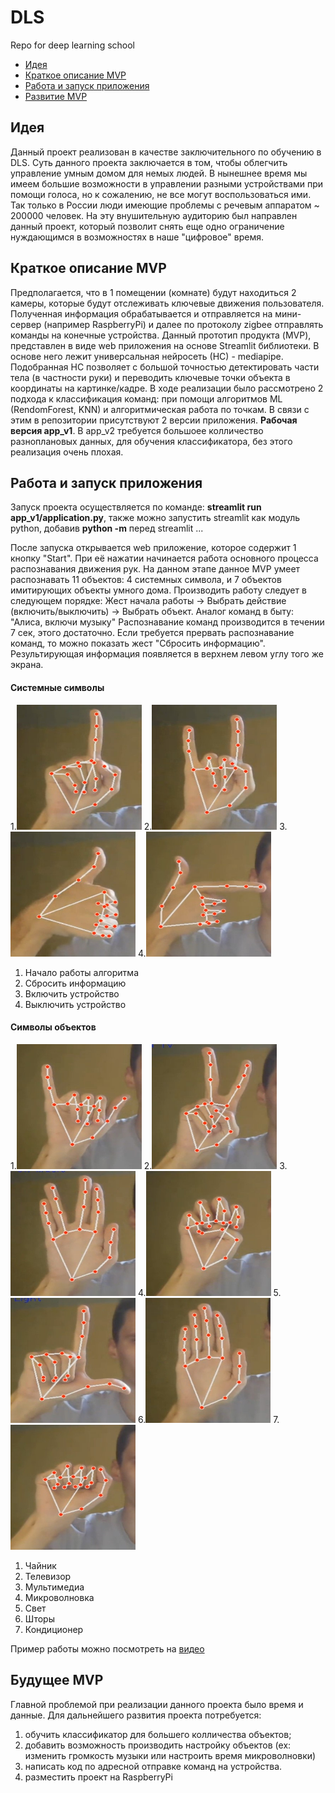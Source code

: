 # DLS
Repo for deep learning school

* [Идея](#1)
* [Краткое описание MVP](#2)
* [Работа и запуск приложения](#3)
* [Развитие MVP](#4)

## <a id="1">Идея</a>
Данный проект реализован в качестве заключительного по обучению в DLS. Суть данного проекта заключается в том, чтобы облегчить управление умным домом для немых людей. 
В нынешнее время мы имеем большие возможности в управлении разными устройствами при помощи голоса, но к сожалению, не все могут воспользоваться ими. 
Так только в России люди имеющие проблемы с речевым аппаратом ~ 200000 человек. 
На эту внушительную аудиторию был направлен данный проект, который позволит снять еще одно ограничение нуждающимся в возможностях в наше "цифровое" время.

## <a id="2">Краткое описание MVP</a>
Предполагается, что в 1 помещении (комнате) будут находиться 2 камеры, которые будут отслеживать ключевые движения пользователя.
Полученная информация обрабатывается и отправляется на мини-сервер (например RaspberryPi) и далее по протоколу zigbee отправлять команды на конечные устройства. 
Данный прототип продукта (MVP), представлен в виде web приложения на основе Streamlit библиотеки. В основе него лежит универсальная нейросеть (НС) - mediapipe.
Подобранная НС позволяет с большой точностью детектировать части тела (в частности руки) и переводить ключевые точки объекта в координаты на картинке/кадре.
В ходе реализации было рассмотрено 2 подхода к классификация команд: при помощи алгоритмов ML (RendomForest, KNN) и алгоритмическая работа по точкам.
В связи с этим в репозитории присутствуют 2 версии приложения. **Рабочая версия app_v1**. В app_v2 требуется большоее колличество разноплановых данных, для обучения классификатора,
без этого реализация очень плохая.

## <a id="3">Работа и запуск приложения</a>
Запуск проекта осуществляется по команде: **streamlit run app_v1/application.py**, также можно запустить streamlit как модуль python, добавив **python -m** перед streamlit ...

После запуска открывается web приложение, которое содержит 1 кнопку "Start". При её нажатии начинается работа основного процесса распознавания движения рук.
На данном этапе данное MVP умеет распознавать 11 объектов: 4 системных символа, и 7 объектов имитирующих объекты умного дома. Производить работу следует в следующем порядке:
Жест начала работы -> Выбрать действие (включить/выключить) -> Выбрать объект. Аналог команд в быту: "Алиса, включи музыку"
Распознавание команд производится в течении 7 сек, этого достаточно. Если требуется прервать распознавание команд, то можно показать жест "Сбросить информацию".
Результирующая информация появляется в верхнем левом углу того же экрана.

#### Системные символы

1.<img src="./images/start.jpg" width="200" height="200">
2.<img src="./images/reset.jpg" width="200" height="200">
3.<img src="./images/switch_on.jpg" width="200" height="200">
4.<img src="./images/switch_off.jpg" width="200" height="200">
1. Начало работы алгоритма
2. Сбросить информацию
3. Включить устройство
4. Выключить устройство

#### Символы объектов

1.<img src="./images/tp.jpg" width="200" height="200">
2.<img src="./images/tv.jpg" width="200" height="200">
3.<img src="./images/music.jpg" width="200" height="200">
4.<img src="./images/microwave.jpg" width="200" height="200">
5.<img src="./images/light.jpg" width="200" height="200">
6.<img src="./images/curtain.jpg" width="200" height="200">
7.<img src="./images/ac.jpg" width="200" height="200">
1. Чайник
2. Телевизор
3. Мультимедиа
4. Микроволновка
5. Свет
6. Шторы
7. Кондиционер

Пример работы можно посмотреть на [видео](https://drive.google.com/file/d/1yhadFEX73UuLX_kdVjgKdY2Fa3N_RJ-P/view?usp=sharing)

## <a id="4">Будущее MVP</a>
Главной проблемой при реализации данного проекта было время и данные. 
Для дальнейшего развития проекта потребуется:
1. обучить классификатор для большего колличества объектов;
2. добавить возможность производить настройку объектов (ex: изменить громкость музыки или настроить время микроволновки)
3. написать код по адресной отправке команд на устройства.
4. разместить проект на RaspberryPi
